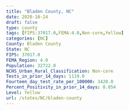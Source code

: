 ```yaml
---
title: "Bladen County, NC"
date: 2020-10-24
draft: false
type: county
tags: [FIPS:37017.0,FEMA:4.0,Non-core,Yellow]
categories: [NC]
County: Bladen County
State: NC
FIPS: 37017.0
FEMA_Region: 4.0
Population: 32722.0
NCHS_Urban_Rural_Classification: Non-core
Tests_in_prior_14_days: 1119.0
Fourteen_day_test_rate_per_100000: 3420.0
Percent_Positivity_in_prior_14_days: 0.054
Level: Yellow
url: /states/NC/bladen-county
---
```



